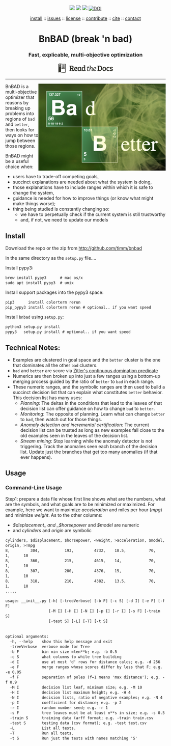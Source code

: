 <p align=center>
<a href="LICENSE.md"><img 
src="https://img.shields.io/badge/license-mit-red"></a> <img 
src="https://img.shields.io/badge/purpose-ai,se-blueviolet"> <a 
     href="https://travis-ci.org/github/timm/bnbad"> <img 
src="https://travis-ci.org/timm/bnbad.svg?branch=master"></a> <a
href="https://doi.org/10.5281/zenodo.3947026"><img 
src="https://zenodo.org/badge/DOI/10.5281/zenodo.3947026.svg" alt="DOI"></a>
</p>
<p align=center>
<a
href="#install">install</a> :: <a
href="https://github.com/timm/bnbad/issues">issues</a> :: <a
href="LICENSE.md">license</a> :: <a
href="CONTRIBUTING.md">contribute</a> :: <a
href="CITATION.md">cite</a> ::  <a
href="CONTACT.md">contact</a>  
</p>

<h1 align=center>BnBAD (break 'n bad)</h3>
<h3 align=center> Fast, explicable, multi-objective optimization</h3> 
<p align=center>
<a href="http://menzies.us/bnbad"><img 
   src="docs/readdocs.png" width=175></a>
</p>
<hr>

<img  align=right width=400 src="docs/letscook.png">


BnBAD is a multi-objective optimizer
that reasons by breaking up problems into regions of `bad` and
`better`, then looks for ways on how to jump between those regions.

BnBAD might be a useful choice when:

- users have to trade-off competing goals, 
- succinct explanations are needed about what the system is doing,
- those explanations have to include ranges within which it is safe
  to change the system, 
- guidance is needed for how to improve things
  (or know what might make things worse); 
- thing being studied is constantly changing so:
   - we have to perpetually check if the current system is still trustworthy
   - and, if not, we need to update our models

## Install

Download the repo or the zip from http://github.com/timm/bnbad

In the same directory as the `setup.py` file....

Install pypy3:

    brew install pypy3      # mac os/x
    sudo apt install pypy3  # unix

Install support packages into the pypy3 space:

    pip3      install colorterm rerun
    pip_pypy3 install colorterm rerun # optional.. if you want speed

Install `bnbad` using `setup.py`:

    python3 setup.py install
    pypy3   setup.py install # optional.. if you want speed

## Technical Notes: 

- Examples are clustered in goal
  space and the `better` cluster is the one that dominates all the
  other `bad` clusters.
- `bad` and `better` are score via [Zitler's continuous domination predicate](docs/index.html#bnbad.Tab.better)
- Numerics are then broken up into just a few ranges
  using a bottom-up merging process
  guided by the ratio of `better` to `bad`  in each range. 
- These numeric ranges,
  and the symbolic ranges are then used to build a succinct decision list
  that can explain what constitutes `better` behavior. 
  This decision list has many uses:
    - _Planning_: The deltas in the conditions that lead to the leaves of that decision list can
      offer guidance on how to change
      `bad` to `better`. 
    - _Monitoring_: The opposite of planning. Learn what can change `better`
      to `bad`, then watch out for those things.
    - _Anomaly detection and incremental certification:_ 
     The current decision list can be trusted as long as new examples 
     fall close to the old examples seen in the leaves of the decision list.
    - _Stream mining_: Stop learning while the anomaly detector is not
      triggering. Track the anomalies seen each branch of the decision list.
      Update just the branches that get too many anomalies (if that ever happens).

## Usage

### Command-Line Usage

Step1: prepare a data file whose first line shows what
are the numbers, what are the symbols, and what
goals are to be
minimized or maximized. For example, here we want to
maximize _acceleration_ and miles per hour (_mpg_) and minimize _weight_.
As to the other columns:

-  _$displacement_ and _$horsepower_ and _$model_ are numeric
- and _cylinders_ and _origin_ are symbolic

```csv
cylinders, $displacement, $horsepower, <weight, >acceleration, $model,  origin, >!mpg
8,         304,           193,         4732,    18.5,          70,      1,      10
8,         360,           215,         4615,    14,            70,      1,      10
8,         307,           200,         4376,    15,            70,      1,      10
8,         318,           210,         4382,    13.5,          70,      1,      10
.....
```

```
usage: __init__.py [-h] [-treeVerbose] [-b F] [-c S] [-d I] [-e F] [-f F]
                   [-M I] [-H I] [-N I] [-p I] [-r I] [-s F] [-train S]
                   [-test S] [-L] [-T] [-t S]


optional arguments:
  -h, --help    show this help message and exit
  -treeVerbose  verbose mode for Tree
  -b F          bin min size =len**b; e.g. -b 0.5
  -c S          what columns to while tree building
  -d I          use at most 'd' rows for distance calcs; e.g. -d 256
  -e F          merge ranges whose scores differ by less that F; e.g. -e 0.05
  -f F          separation of poles (f=1 means 'max distance'); e.g. -f 0.9
  -M I          decision list leaf, minimum size; e.g. -M 10
  -H I          decision list maximum height; e.g. -H 4
  -N I          decision lists, ratio of negative examples; e.g. -N 4
  -p I          coefficient for distance; e.g. -p 2
  -r I          random number seed; e.g. -r 1
  -s F          tree leaves must be at least n**s in size; e.g. -s 0.5
  -train S      training data (arff format; e.g. -train train.csv
  -test S       testing data (csv format); e.g. -test test.csv
  -L            List all tests.
  -T            Run all tests.
  -t S          Run just the tests with names matching 'S'
```

